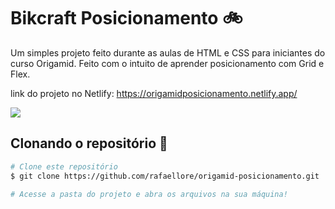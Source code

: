 # Bikcraft Posicionamento :bike:
Um simples projeto feito durante as aulas de HTML e CSS para iniciantes do curso Origamid. Feito com o intuito de aprender posicionamento com Grid e Flex.

link do projeto no Netlify: https://origamidposicionamento.netlify.app/

<img src="https://i.imgur.com/Uwct0YV.png">


## Clonando o repositório :rocket:
```bash
# Clone este repositório
$ git clone https://github.com/rafaellore/origamid-posicionamento.git

# Acesse a pasta do projeto e abra os arquivos na sua máquina!
```
